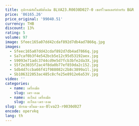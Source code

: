 ```yaml
---
title: อุปกรณ์อัตโนมัติดั้งเดิม 8LVA23.R0030D027-0 เซอร์โวมอเตอร์สําหรับ B&R
price: '86165.26'
price_original: '99040.51'
currency: THB
discount: 13%
rating: 5
volume: 97
image: Sfeec165a07dd42cdaf892d7db4ad7866q.jpg
images:
  - Sfeec165a07dd42cdaf892d7db4ad7866q.jpg
  - Sa7caf0b3f4e542bcb5e12c95d53192aex.jpg
  - S9093e71adc3744cd9e5d7fcb3bfe2da3X.jpg
  - S5f2e3035f2ac4f8da0b77ef859da2c152.jpg
  - Sdb4d7ccba66f41f988082c2b8c3899a1l.jpg
  - Sb106322053ac485c8cfe25e8912e6a53V.jpg
video: ''
categories:
  - name: เครื่องมือ
    slug: เคร-องม
  - name: อะไหล่ เครื่องมือ
    slug: อะไหล-เคร-องม
slug: ปกรณ-ตโนม-งเด-8lva23-r0030d027
encode: opervkq
lang: th
---
```

  